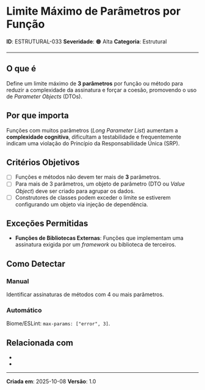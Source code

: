# Limite Máximo de Parâmetros por Função
<!-- markdownlint-disable MD012 MD029 MD031 MD032 MD036 -->

**ID**: ESTRUTURAL-033
**Severidade**: 🟠 Alta
**Categoria**: Estrutural

---

## O que é

Define um limite máximo de **3 parâmetros** por função ou método para reduzir a complexidade da assinatura e forçar a coesão, promovendo o uso de *Parameter Objects* (DTOs).

## Por que importa

Funções com muitos parâmetros (*Long Parameter List*) aumentam a **complexidade cognitiva**, dificultam a testabilidade e frequentemente indicam uma violação do Princípio da Responsabilidade Única (SRP).

## Critérios Objetivos

- [ ] Funções e métodos não devem ter mais de **3** parâmetros.
- [ ] Para mais de 3 parâmetros, um objeto de parâmetro (DTO ou *Value Object*) deve ser criado para agrupar os dados.
- [ ] Construtores de classes podem exceder o limite se estiverem configurando um objeto via injeção de dependência.

## Exceções Permitidas

- **Funções de Bibliotecas Externas**: Funções que implementam uma assinatura exigida por um *framework* ou biblioteca de terceiros.

## Como Detectar

### Manual

Identificar assinaturas de métodos com 4 ou mais parâmetros.

### Automático

Biome/ESLint: `max-params: ["error", 3]`.

## Relacionada com

- [CRIACIONAL-003]: reforça (Encapsulamento de Primitivos)
- [COMPORTAMENTAL-010]: reforça (SRP)

---

**Criada em**: 2025-10-08
**Versão**: 1.0
